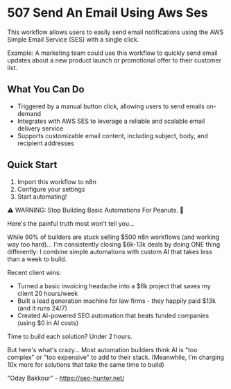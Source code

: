 # 507 Send An Email Using Aws Ses

This workflow allows users to easily send email notifications using the AWS Simple Email Service (SES) with a single click.

Example: A marketing team could use this workflow to quickly send email updates about a new product launch or promotional offer to their customer list.

## What You Can Do
- Triggered by a manual button click, allowing users to send emails on-demand
- Integrates with AWS SES to leverage a reliable and scalable email delivery service
- Supports customizable email content, including subject, body, and recipient addresses

## Quick Start
1. Import this workflow to n8n
2. Configure your settings
3. Start automating!

⚠️ WARNING: Stop Building Basic Automations For Peanuts. 🚫

Here's the painful truth most won't tell you...

While 90% of builders are stuck selling $500 n8n workflows (and working way too hard)...
I'm consistently closing $6k-13k deals by doing ONE thing differently:
I combine simple automations with custom AI that takes less than a week to build.

Recent client wins:
* Turned a basic invoicing headache into a $6k project that saves my client 20 hours/week
* Built a lead generation machine for law firms - they happily paid $13k (and it runs 24/7)
* Created AI-powered SEO automation that beats funded companies (using $0 in AI costs)

Time to build each solution? Under 2 hours.

But here's what's crazy...
Most automation builders think AI is "too complex" or "too expensive" to add to their stack.
(Meanwhile, I'm charging 10x more for solutions that take the same time to build)

"Oday Bakkour" - https://seo-hunter.net/
